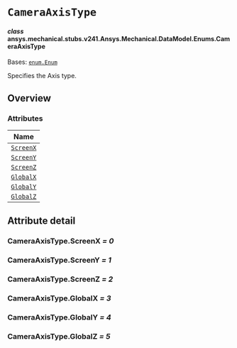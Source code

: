 # `CameraAxisType`

<a id="ansys.mechanical.stubs.v241.Ansys.Mechanical.DataModel.Enums.CameraAxisType"></a>

#### *class* ansys.mechanical.stubs.v241.Ansys.Mechanical.DataModel.Enums.CameraAxisType

Bases: [`enum.Enum`](https://docs.python.org/3/library/enum.html#enum.Enum)

Specifies the Axis type.

<!-- !! processed by numpydoc !! -->

<a id="overview"></a>

## Overview

### Attributes

| Name |
| ---------------------------------------- |
| [`ScreenX`](#CameraAxisType.ScreenX) |
| [`ScreenY`](#CameraAxisType.ScreenY) |
| [`ScreenZ`](#CameraAxisType.ScreenZ) |
| [`GlobalX`](#CameraAxisType.GlobalX) |
| [`GlobalY`](#CameraAxisType.GlobalY) |
| [`GlobalZ`](#CameraAxisType.GlobalZ) |

<a id="attribute-detail"></a>

## Attribute detail

<a id="CameraAxisType.ScreenX"></a>

### CameraAxisType.ScreenX *= 0*

<a id="CameraAxisType.ScreenY"></a>

### CameraAxisType.ScreenY *= 1*

<a id="CameraAxisType.ScreenZ"></a>

### CameraAxisType.ScreenZ *= 2*

<a id="CameraAxisType.GlobalX"></a>

### CameraAxisType.GlobalX *= 3*

<a id="CameraAxisType.GlobalY"></a>

### CameraAxisType.GlobalY *= 4*

<a id="CameraAxisType.GlobalZ"></a>

### CameraAxisType.GlobalZ *= 5*


